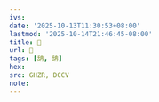 ```yaml
---
ivs:
date: '2025-10-13T11:30:53+08:00'
lastmod: '2025-10-14T21:46:45-08:00'
title: 󰧞
url: 󰧞
tags: [舑, 舑]
hex: 
src: GHZR, DCCV
note:
---
```

